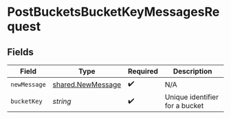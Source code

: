 # PostBucketsBucketKeyMessagesRequest


## Fields

| Field                                                         | Type                                                          | Required                                                      | Description                                                   |
| ------------------------------------------------------------- | ------------------------------------------------------------- | ------------------------------------------------------------- | ------------------------------------------------------------- |
| `newMessage`                                                  | [shared.NewMessage](../../../sdk/models/shared/newmessage.md) | :heavy_check_mark:                                            | N/A                                                           |
| `bucketKey`                                                   | *string*                                                      | :heavy_check_mark:                                            | Unique identifier for a bucket                                |